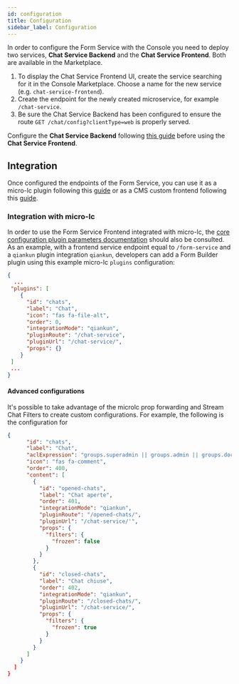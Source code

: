 ```yaml
---
id: configuration
title: Configuration
sidebar_label: Configuration
---
```

In order to configure the Form Service with the Console you need to deploy two services, **Chat Service Backend** and the **Chat Service Frontend**. Both are available in the Marketplace.

1. To display the Chat Service Frontend UI, create the service searching for it in the Console Marketplace. Choose a name for the new service (e.g. `chat-service-frontend`).
2. Create the endpoint for the newly created microservice, for example `/chat-service`.
3. Be sure the Chat Service Backend has been configured to ensure the route `GET /chat/config?clientType=web` is properly served.

Configure the **Chat Service Backend** following [this guide](https://git.tools.mia-platform.eu/mia-care/platform/plugins/chat-service-backend/-/blob/master/docs/20_configuration.md) before using the **Chat Service Frontend**.

## Integration
Once configured the endpoints of the Form Service, you can use it as a micro-lc plugin following this [guide](https://microlc.io/documentation/docs/micro-lc/plugin_configuration) or as a CMS custom frontend following this [guide](../../business_suite/custom-frontends-integration-CMS).

### Integration with micro-lc

In order to use the Form Service Frontend integrated with micro-lc, the [core configuration plugin parameters documentation](https://microlc.io/documentation/docs/micro-lc/core_configuration#plugin-parameters) should also be consulted. As an example, with a frontend service endpoint equal to `/form-service` and a `qiankun` plugin integration `qiankun`, developers can add a Form Builder plugin using this example micro-lc `plugins` configuration:

```json
{
  ...
 "plugins": [
    {
      "id": "chats",
      "label": "Chat",
      "icon": "fas fa-file-alt",
      "order": 0,
      "integrationMode": "qiankun",
      "pluginRoute": "/chat-service",
      "pluginUrl": "/chat-service/",
      "props": {}
    }
 ]
 ...
}
```

#### Advanced configurations

It's possible to take advantage of the microlc prop forwarding and Stream Chat Filters to create custom configurations.
For example, the following is the configuration for 

```json
{
      "id": "chats",
      "label": "Chat",
      "aclExpression": "groups.superadmin || groups.admin || groups.doctor",
      "icon": "fas fa-comment",
      "order": 400,
      "content": [
        {
          "id": "opened-chats",
          "label": "Chat aperte",
          "order": 401,
          "integrationMode": "qiankun",
          "pluginRoute": "/opened-chats/",
          "pluginUrl": "/chat-service/'",
          "props": {
            "filters": {
              "frozen": false
            }
          }
        },
        {
          "id": "closed-chats",
          "label": "Chat chiuse",
          "order": 402,
          "integrationMode": "qiankun",
          "pluginRoute": "/closed-chats/",
          "pluginUrl": "/chat-service/",
          "props": {
            "filters": {
              "frozen": true
            }
          }
        }
      ]
    }
  ]
}
```
